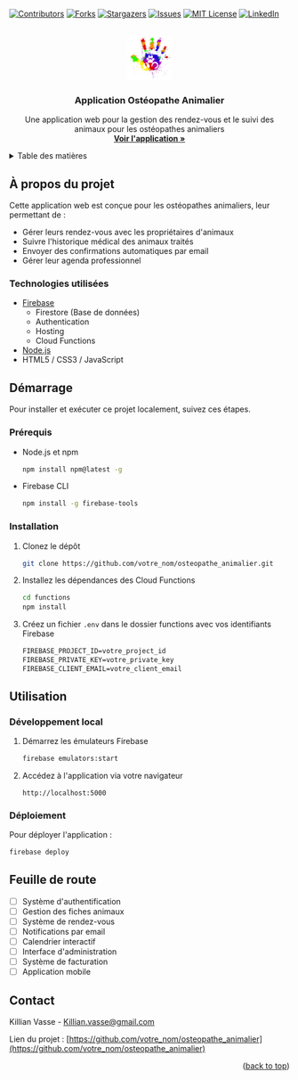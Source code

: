 <div id="top"></div>
<!--
*** Thanks for checking out the Best-README-Template. If you have a suggestion
*** that would make this better, please fork the repo and create a pull request
*** or simply open an issue with the tag "enhancement".
*** Don't forget to give the project a star!
*** Thanks again! Now go create something AMAZING! :D
-->



<!-- PROJECT SHIELDS -->
<!--
*** I'm using markdown "reference style" links for readability.
*** Reference links are enclosed in brackets [ ] instead of parentheses ( ).
*** See the bottom of this document for the declaration of the reference variables
*** for contributors-url, forks-url, etc. This is an optional, concise syntax you may use.
*** https://www.markdownguide.org/basic-syntax/#reference-style-links
-->
[![Contributors][contributors-shield]][contributors-url]
[![Forks][forks-shield]][forks-url]
[![Stargazers][stars-shield]][stars-url]
[![Issues][issues-shield]][issues-url]
[![MIT License][license-shield]][license-url]
[![LinkedIn][linkedin-shield]][linkedin-url]



<!-- PROJECT LOGO -->
<br />
<div align="center">
  <a href="https://osteopatheanimalier-50728.web.app">
    <img src="vue-app/images/logo_emmy.png" alt="Logo" width="80" height="80">
  </a>

  <h3 align="center">Application Ostéopathe Animalier</h3>

  <p align="center">
    Une application web pour la gestion des rendez-vous et le suivi des animaux pour les ostéopathes animaliers
    <br />
    <a href="https://osteopatheanimalier-50728.web.app"><strong>Voir l'application »</strong></a>
  </p>
</div>



<!-- TABLE OF CONTENTS -->
<details>
  <summary>Table des matières</summary>
  <ol>
    <li>
      <a href="#a-propos-du-projet">À propos du projet</a>
      <ul>
        <li><a href="#technologies-utilisees">Technologies utilisées</a></li>
      </ul>
    </li>
    <li>
      <a href="#demarrage">Démarrage</a>
      <ul>
        <li><a href="#prerequis">Prérequis</a></li>
        <li><a href="#installation">Installation</a></li>
      </ul>
    </li>
    <li><a href="#utilisation">Utilisation</a></li>
    <li><a href="#feuille-de-route">Feuille de route</a></li>
    <li><a href="#contact">Contact</a></li>
  </ol>
</details>



<!-- ABOUT THE PROJECT -->
## À propos du projet

Cette application web est conçue pour les ostéopathes animaliers, leur permettant de :
* Gérer leurs rendez-vous avec les propriétaires d'animaux
* Suivre l'historique médical des animaux traités
* Envoyer des confirmations automatiques par email
* Gérer leur agenda professionnel

### Technologies utilisées

* [Firebase](https://firebase.google.com/)
  * Firestore (Base de données)
  * Authentication
  * Hosting
  * Cloud Functions
* [Node.js](https://nodejs.org/)
* HTML5 / CSS3 / JavaScript

## Démarrage

Pour installer et exécuter ce projet localement, suivez ces étapes.

### Prérequis

* Node.js et npm
  ```sh
  npm install npm@latest -g
  ```
* Firebase CLI
  ```sh
  npm install -g firebase-tools
  ```

### Installation

1. Clonez le dépôt
   ```sh
   git clone https://github.com/votre_nom/osteopathe_animalier.git
   ```
2. Installez les dépendances des Cloud Functions
   ```sh
   cd functions
   npm install
   ```
3. Créez un fichier `.env` dans le dossier functions avec vos identifiants Firebase
   ```
   FIREBASE_PROJECT_ID=votre_project_id
   FIREBASE_PRIVATE_KEY=votre_private_key
   FIREBASE_CLIENT_EMAIL=votre_client_email
   ```

## Utilisation

### Développement local

1. Démarrez les émulateurs Firebase
   ```sh
   firebase emulators:start
   ```

2. Accédez à l'application via votre navigateur
   ```
   http://localhost:5000
   ```

### Déploiement

Pour déployer l'application :

```sh
firebase deploy
```

## Feuille de route

- [ ] Système d'authentification
- [ ] Gestion des fiches animaux
- [ ] Système de rendez-vous
- [ ] Notifications par email
- [ ] Calendrier interactif
- [ ] Interface d'administration
- [ ] Système de facturation
- [ ] Application mobile

## Contact

Killian Vasse - Killian.vasse@gmail.com

Lien du projet : [https://github.com/votre_nom/osteopathe_animalier](https://github.com/votre_nom/osteopathe_animalier)

<p align="right">(<a href="#top">back to top</a>)</p>



<!-- MARKDOWN LINKS & IMAGES -->
<!-- https://www.markdownguide.org/basic-syntax/#reference-style-links -->
[contributors-shield]: https://img.shields.io/github/contributors/othneildrew/Best-README-Template.svg?style=for-the-badge
[contributors-url]: https://github.com/othneildrew/Best-README-Template/graphs/contributors
[forks-shield]: https://img.shields.io/github/forks/othneildrew/Best-README-Template.svg?style=for-the-badge
[forks-url]: https://github.com/othneildrew/Best-README-Template/network/members
[stars-shield]: https://img.shields.io/github/stars/othneildrew/Best-README-Template.svg?style=for-the-badge
[stars-url]: https://github.com/othneildrew/Best-README-Template/stargazers
[issues-shield]: https://img.shields.io/github/issues/othneildrew/Best-README-Template.svg?style=for-the-badge
[issues-url]: https://github.com/othneildrew/Best-README-Template/issues
[license-shield]: https://img.shields.io/github/license/othneildrew/Best-README-Template.svg?style=for-the-badge
[license-url]: https://github.com/othneildrew/Best-README-Template/blob/master/LICENSE.txt
[linkedin-shield]: https://img.shields.io/badge/-LinkedIn-black.svg?style=for-the-badge&logo=linkedin&colorB=555
[linkedin-url]: https://linkedin.com/in/killian-vasse

